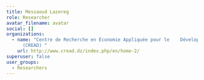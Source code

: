 ```yaml
---
title: Messaoud Lazereg
role: Researcher
avatar_filename: avatar
social: []
organizations:
  - name: "Centre de Recherche en Économie Appliquée pour le    Développement
      (CREAD) "
    url: http://www.cread.dz/index.php/en/home-2/
superuser: false
user_groups:
  - Researchers
---
```


